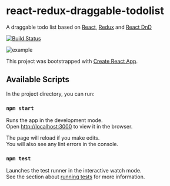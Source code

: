 # react-redux-draggable-todolist

A draggable todo list based on [React](https://reactjs.org/), [Redux](https://redux.js.org/) and [React DnD](http://react-dnd.github.io/react-dnd/)

[![Build Status](https://travis-ci.org/robenten/react-redux-draggable-todolist.svg?branch=master)](https://travis-ci.org/robenten/react-redux-draggable-todolist)

![example](https://github.com/robenten/static-files/raw/master/draggable-todo-list-implementation.gif)

This project was bootstrapped with [Create React App](https://github.com/facebookincubator/create-react-app).

## Available Scripts

In the project directory, you can run:

### `npm start`

Runs the app in the development mode.<br>
Open [http://localhost:3000](http://localhost:3000) to view it in the browser.

The page will reload if you make edits.<br>
You will also see any lint errors in the console.

### `npm test`

Launches the test runner in the interactive watch mode.<br>
See the section about [running tests](#running-tests) for more information.